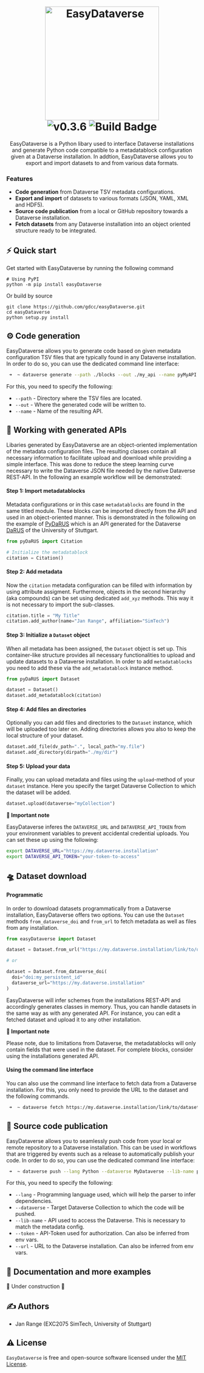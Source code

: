<h1 align="center">
  <img src="https://github.com/gdcc/easyDataverse/blob/main/static/logo.png" width=300 alt="EasyDataverse"></br>
  <img src="https://img.shields.io/badge/EasyDataverse-0.3.8-blue" alt="v0.3.6">
  <img src="https://github.com/gdcc/easyDataverse/actions/workflows/build.yaml/badge.svg" alt="Build Badge">
</a>
</h1>
<p align="center"> 
EasyDataverse is a Python libary used to interface Dataverse installations and generate Python code compatible to a metadatablock configuration given at a Dataverse installation. In addtion, EasyDataverse allows you to export and import datasets to and from various data formats.</p>

###  Features

- **Code generation** from Dataverse TSV metadata configurations.
- **Export and import** of datasets to various formats (JSON, YAML, XML and HDF5).
- **Source code publication** from a local or GitHub repository towards a Dataverse installation.
- **Fetch datasets** from any Dataverse installation into an object oriented structure ready to be integrated.

## ⚡️ Quick start
Get started with EasyDataverse by running the following command 

```
# Using PyPI
python -m pip install easyDataverse
```

Or build by source

```
git clone https://github.com/gdcc/easyDataverse.git
cd easyDataverse
python setup.py install
```

## ⚙️ Code generation

EasyDataverse allows you to generate code based on given metadata configuration TSV files that are typically found in any Dataverse installation. In order to do so, you can use the dedicated command line interface:


```bash
 ➜  ~ dataverse generate --path ./blocks --out ./my_api --name pyMyAPI
```


For this, you need to specify the following:

- ```--path``` - Directory where the TSV files are located.
- ```--out``` - Where the generated code will be written to.
- ```--name``` - Name of the resulting API.

## 🐍 Working with generated APIs

Libaries generated by EasyDataverse are an object-oriented implementation of the metadata configuration files. The resulting classes contain all necessary information to facilitate upload and download while providing a simple interface. This was done to reduce the steep learning curve necessary to write the Dataverse JSON file needed by the native Dataverse REST-API. In the following an example workflow will be demonstrated:


#### Step 1: Import metadatablocks
Metadata configurations or in this case ```metadatablocks``` are found in the same titled module. These blocks can be imported directly from the API and used in an object-oriented manner. This is demonstrated in the following on the example of [PyDaRUS](https://github.com/JR-1991/pyDaRUS) which is an API generated for the Dataverse [DaRUS](https://darus.uni-stuttgart.de) of the University of Stuttgart.

```python
from pyDaRUS import Citation

# Initialize the metadatablock
citation = Citation()
```

#### Step 2: Add metadata

Now the ```citation``` metadata configuration can be filled with information by using attribute assigment. Furthermore, objects in the second hierarchy (aka compounds) can be set using dedicated ```add_xyz``` methods. This way it is not necessary to import the sub-classes.

```python
citation.title = "My Title"
citation.add_author(name="Jan Range", affiliation="SimTech")
```

#### Step 3: Initialize a ```Dataset``` object

When all metadata has been assigned, the ```Dataset``` object is set up. This container-like structure provides all necessary functionalities to upload and update datasets to a Dataverse installation. In order to add ```metadatablocks``` you need to add these via the ```add_metadatablock``` instance method.

```python
from pyDaRUS import Dataset

dataset = Dataset()
dataset.add_metadatablock(citation)
```

#### Step 4: Add files an directories

Optionally you can add files and directories to the ```Dataset``` instance, which will be uploaded too later on. Adding directories allows you also to keep the local structure of your dataset.

```python
dataset.add_file(dv_path=".", local_path="my.file")
dataset.add_directory(dirpath="./my/dir")
```
#### Step 5: Upload your data

Finally, you can upload metadata and files using the ```upload```-method of your ```dataset``` instance. Here you specify the target Dataverse Collection to which the dataset will be added.

```python
dataset.upload(dataverse="myCollection")
```

**🚨 Important note**

EasyDataverse inferes the ```DATAVERSE_URL``` and ```DATAVERSE_API_TOKEN``` from your environment variables to prevent accidental credential uploads. You can set these up using the following:

```bash
export DATAVERSE_URL="https://my.dataverse.installation"
export DATAVERSE_API_TOKEN="your-token-to-access"
```

## 🛸 Dataset download

#### Programmatic
In order to download datasets programmatically from a Dataverse installation, EasyDataverse offers two options. You can use the ```Dataset``` methods ```from_dataverse_doi``` and  ```from_url``` to fetch metadata as well as files from any installation.

```python
from easyDataverse import Dataset

dataset = Dataset.from_url("https://my.dataverse.installation/link/to/dataset")

# or

dataset = Dataset.from_dataverse_doi(
  doi="doi:my_persistent_id"
  dataverse_url="https://my.dataverse.installation"
)
```

EasyDataverse will infer schemes from the installations REST-API and accordingly generates classes in memory. Thus, you can handle datasets in the same way as with any generated API. For instance, you can edit a fetched dataset and upload it to any other installation.

**🚨 Important note**

Please note, due to limitations from Dataverse, the metadatablocks will only contain fields that were used in the dataset. For complete blocks, consider using the installations generated API.

#### Using the command line interface

You can also use the command line interface to fetch data from a Dataverse installation. For this, you only need to provide the URL to the dataset and the following commands.

```bash
 ➜  ~ dataverse fetch https://my.dataverse.installation/link/to/dataset
```

## 🚀 Source code publication

EasyDataverse allows you to seamlessly push code from your local or remote repository to a Dataverse installation. This can be used in workflows that are triggered by events such as a release to automatically publish your code. In order to do so, you can use the dedicated command line interface:

```bash
 ➜  ~ dataverse push --lang Python --dataverse MyDataverse --lib-name pyDaRUS
```

For this, you need to specify the following:

- ```--lang``` - Programming language used, which will help the parser to infer dependencies.
- ```--dataverse``` - Target Dataverse Collection to which the code will be pushed.
- ```--lib-name``` - API used to access the Dataverse. This is necessary to match the metadata config.
- ```--token``` - API-Token used for authorization. Can also be inferred from env vars.
- ```--url``` - URL to the Dataverse installation. Can also be inferred from env vars.

## 📖 Documentation and more examples

🚧 Under construction 🚧

## ✍️ Authors

- Jan Range (EXC2075 SimTech, University of Stuttgart)

## ⚠️ License

`EasyDataverse` is free and open-source software licensed under the [MIT License](). 
